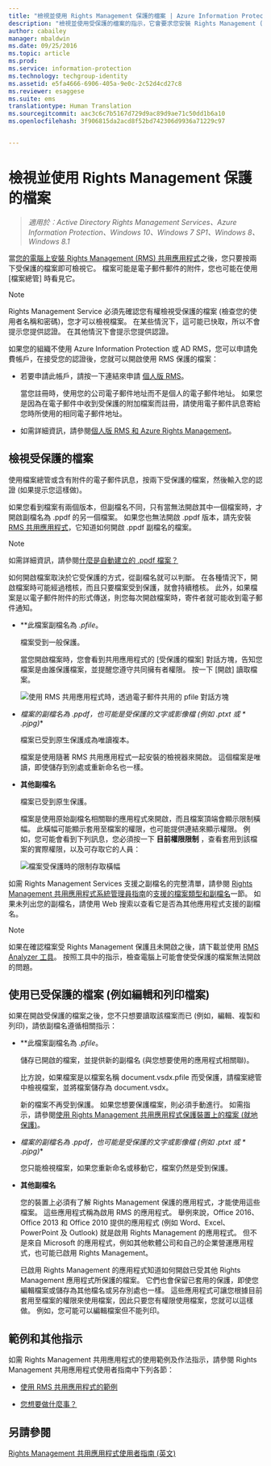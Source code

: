 ```yaml
---
title: "檢視並使用 Rights Management 保護的檔案 | Azure Information Protection"
description: "檢視並使用受保護的檔案的指示，它會要求您安裝 Rights Management (RMS) 共用應用程式。"
author: cabailey
manager: mbaldwin
ms.date: 09/25/2016
ms.topic: article
ms.prod: 
ms.service: information-protection
ms.technology: techgroup-identity
ms.assetid: e5fa4666-6906-405a-9e0c-2c52d4cd27c8
ms.reviewer: esaggese
ms.suite: ems
translationtype: Human Translation
ms.sourcegitcommit: aac3c6c7b5167d729d9ac89d9ae71c50dd1b6a10
ms.openlocfilehash: 3f906815da2acd8f52bd742306d9936a71229c97


---
```


# 檢視並使用 Rights Management 保護的檔案

>*適用於︰Active Directory Rights Management Services、Azure Information Protection、Windows 10、Windows 7 SP1、Windows 8、Windows 8.1*

當[您的電腦上安裝 Rights Management (RMS) 共用應用程式](install-sharing-app.md)之後，您只要按兩下受保護的檔案即可檢視它。 檔案可能是電子郵件郵件的附件，您也可能在使用 [檔案總管] 時看見它。

> [!NOTE]
> Rights Management Service 必須先確認您有權檢視受保護的檔案 (檢查您的使用者名稱和密碼)，您才可以檢視檔案。 在某些情況下，這可能已快取，所以不會提示您提供認證。 在其他情況下會提示您提供認證。
>
> 如果您的組織不使用 Azure Information Protection 或 AD RMS，您可以申請免費帳戶，在接受您的認證後，您就可以開啟使用 RMS 保護的檔案：
>
> -   若要申請此帳戶，請按一下連結來申請 [個人版 RMS](http://go.microsoft.com/fwlink/?LinkId=309469)。
>
>     當您註冊時，使用您的公司電子郵件地址而不是個人的電子郵件地址。 如果您是因為在電子郵件中收到受保護的附加檔案而註冊，請使用電子郵件訊息寄給您時所使用的相同電子郵件地址。
> -   如需詳細資訊，請參閱[個人版 RMS 和 Azure Rights Management](../understand-explore/rms-for-individuals.md)。

## 檢視受保護的檔案
使用檔案總管或含有附件的電子郵件訊息，按兩下受保護的檔案，然後輸入您的認證 (如果提示您這樣做)。

如果您看到檔案有兩個版本，但副檔名不同，只有當無法開啟其中一個檔案時，才開啟副檔名為 .ppdf 的另一個檔案。 如果您也無法開啟 .ppdf 版本，請先安裝 [RMS 共用應用程式](install-sharing-app.md)，它知道如何開啟 .ppdf 副檔名的檔案。

> [!NOTE]
> 如需詳細資訊，請參閱[什麼是自動建立的 .ppdf 檔案？](sharing-app-dialog-box.md#what-s-the-ppdf-file-that-s-automatically-created)

如何開啟檔案取決於它受保護的方式，從副檔名就可以判斷。 在各種情況下，開啟檔案時可能經過稽核，而且只要檔案受到保護，就會持續稽核。 此外，如果檔案是以電子郵件附件的形式傳送，則您每次開啟檔案時，寄件者就可能收到電子郵件通知。

- **此檔案副檔名為 *.pfile*。

    檔案受到一般保護。

    當您開啟檔案時，您會看到共用應用程式的 [受保護的檔案] 對話方塊，告知您檔案是由誰保護檔案，並提醒您遵守共同擁有者權限。 按一下 [開啟]  讀取檔案。

    ![使用 RMS 共用應用程式時，透過電子郵件共用的 pfile 對話方塊](../media/ADRMS_MSRMSApp_PfilePermission.png)

- **檔案的副檔名為 *.ppdf*，也可能是受保護的文字或影像檔 (例如 *.ptxt* 或 * .pjpg*)**

    檔案已受到原生保護成為唯讀複本。

    檔案是使用隨著 RMS 共用應用程式一起安裝的檢視器來開啟。 這個檔案是唯讀，即使儲存到別處或重新命名也一樣。

- **其他副檔名**

    檔案已受到原生保護。

    檔案是使用原始副檔名相關聯的應用程式來開啟，而且檔案頂端會顯示限制橫幅。 此橫幅可能顯示套用至檔案的權限，也可能提供連結來顯示權限。 例如，您可能會看到下列訊息，您必須按一下 **目前權限限制** ，查看套用到該檔案的實際權限，以及可存取它的人員：

    ![檔案受保護時的限制存取橫幅](../media/ADRMS_MSRMSApp_RestrictedAccess.png)



如需 Rights Management Services 支援之副檔名的完整清單，請參閱 [Rights Management 共用應用程式系統管理員指南](sharing-app-admin-guide.md)的[支援的檔案類型和副檔名](sharing-app-admin-guide-technical.md#supported-file-types-and-file-name-extensions)一節。 如果未列出您的副檔名，請使用 Web 搜索以查看它是否為其他應用程式支援的副檔名。

> [!NOTE]
> 如果在確認檔案受 Rights Management 保護且未開啟之後，請下載並使用 [RMS Analyzer 工具](https://www.microsoft.com/en-us/download/details.aspx?id=46437)。 按照工具中的指示，檢查電腦上可能會使受保護的檔案無法開啟的問題。

## 使用已受保護的檔案 (例如編輯和列印檔案)
如果在開啟受保護的檔案之後，您不只想要讀取該檔案而已 (例如，編輯、複製和列印)，請依副檔名遵循相關指示：

- **此檔案副檔名為 *.pfile*。

    儲存已開啟的檔案，並提供新的副檔名 (與您想要使用的應用程式相關聯)。

    比方說，如果檔案是以檔案名稱 document.vsdx.pfile 而受保護，請檔案總管中檢視檔案，並將檔案儲存為 document.vsdx。

    新的檔案不再受到保護。 如果您想要保護檔案，則必須手動進行。 如需指示，請參閱[使用 Rights Management 共用應用程式保護裝置上的檔案 (就地保護)](sharing-app-protect-in-place.md)。

- **檔案的副檔名為 *.ppdf*，也可能是受保護的文字或影像檔 (例如 *.ptxt* 或 * .pjpg*)**

    您只能檢視檔案，如果您重新命名或移動它，檔案仍然是受到保護。

- **其他副檔名**

    您的裝置上必須有了解 Rights Management 保護的應用程式，才能使用這些檔案。 這些應用程式稱為啟用 RMS 的應用程式。 舉例來說，Office 2016、Office 2013 和 Office 2010 提供的應用程式 (例如 Word、Excel、PowerPoint 及 Outlook) 就是啟用 Rights Management 的應用程式。 但不是來自 Microsoft 的應用程式，例如其他軟體公司和自己的企業營運應用程式，也可能已啟用 Rights Management。

    已啟用 Rights Management 的應用程式知道如何開啟已受其他 Rights Management 應用程式所保護的檔案。 它們也會保留已套用的保護，即使您編輯檔案或儲存為其他檔名或另存別處也一樣。 這些應用程式可讓您根據目前套用至檔案的權限來使用檔案，因此只要您有權限使用檔案，您就可以這樣做。 例如，您可能可以編輯檔案但不能列印。


## 範例和其他指示
如需 Rights Management 共用應用程式的使用範例及作法指示，請參閱 Rights Management 共用應用程式使用者指南中下列各節：

-   [使用 RMS 共用應用程式的範例](sharing-app-user-guide.md#examples-for-using-the-rms-sharing-application)

-   [您想要做什麼事？](sharing-app-user-guide.md#what-do-you-want-to-do)

## 另請參閱
[Rights Management 共用應用程式使用者指南 (英文)](sharing-app-user-guide.md)



<!--HONumber=Sep16_HO4-->


